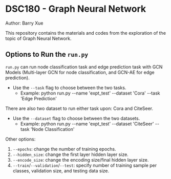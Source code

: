 # DSC180 - Graph Neural Network

Author: Barry Xue

This repository contains the materials and codes from the exploration of the topic of Graph Neural Network.

## Options to Run the `run.py`
`run.py` can run node classification task and edge prediction task with GCN Models (Multi-layer GCN for node classification, and GCN-AE for edge prediction).
* Use the `--task` flag to choose between the two tasks.
    - Example: python run.py --name 'expt_test' --dataset 'Cora' --task 'Edge Prediction'

There are also two dataset to run either task upon: Cora and CiteSeer.
* Use the `--dataset` flag to choose between the two datasets.
    - Example: python run.py --name 'expt_test' --dataset 'CiteSeer' --task 'Node Classification'

Other options:
1. `--epochs`: change the number of training epochs.
2. `--hidden_size`: change the first layer hidden layer size.
3. `--encode_size`: change the encoding size/final hidden layer size.
4. `--train`/`--validation`/`--test`: specify number of training sample per classes, validation size, and testing data size. 